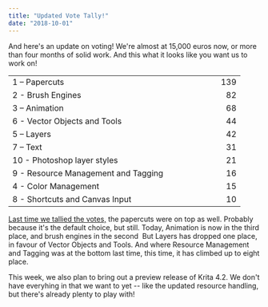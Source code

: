 ```yaml
---
title: "Updated Vote Tally!"
date: "2018-10-01"
---
```


And here's an update on voting! We're almost at 15,000 euros now, or more than four months of solid work. And this what it looks like you want us to work on!

<table border="0" cellspacing="0"><colgroup width="366"></colgroup><colgroup width="98"></colgroup><tbody><tr><td align="left" height="26">1 – Papercuts</td><td align="right">139</td></tr><tr><td align="left" height="26">2 - Brush Engines</td><td align="right">82</td></tr><tr><td align="left" height="26">3 – Animation</td><td align="right">68</td></tr><tr><td align="left" height="26">6 - Vector Objects and Tools</td><td align="right">44</td></tr><tr><td align="left" height="26">5 – Layers</td><td align="right">42</td></tr><tr><td align="left" height="26">7 – Text</td><td align="right">31</td></tr><tr><td align="left" height="26">10 - Photoshop layer styles</td><td align="right">21</td></tr><tr><td align="left" height="26">9 - Resource Management and Tagging</td><td align="right">16</td></tr><tr><td align="left" height="26">4 - Color Management</td><td align="right">15</td></tr><tr><td align="left" height="26">8 - Shortcuts and Canvas Input</td><td align="right">10</td></tr></tbody></table>

[Last time we tallied the votes,](/item/lets-tally-some-votes/) the papercuts were on top as well. Probably because it's the default choice, but still. Today, Animation is now in the third place, and brush engines in the second  But Layers has dropped one place, in favour of Vector Objects and Tools. And where Resource Management and Tagging was at the bottom last time, this time, it has climbed up to eight place.

This week, we also plan to bring out a preview release of Krita 4.2. We don't have everyhing in that we want to yet -- like the updated resource handling, but there's already plenty to play with!
